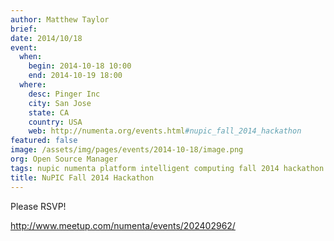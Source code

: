 ```yaml
---
author: Matthew Taylor
brief:
date: 2014/10/18
event:
  when:
    begin: 2014-10-18 10:00
    end: 2014-10-19 18:00
  where:
    desc: Pinger Inc
    city: San Jose
    state: CA
    country: USA
    web: http://numenta.org/events.html#nupic_fall_2014_hackathon
featured: false
image: /assets/img/pages/events/2014-10-18/image.png
org: Open Source Manager
tags: nupic numenta platform intelligent computing fall 2014 hackathon san jose california
title: NuPIC Fall 2014 Hackathon
---
```


Please RSVP!

http://www.meetup.com/numenta/events/202402962/
